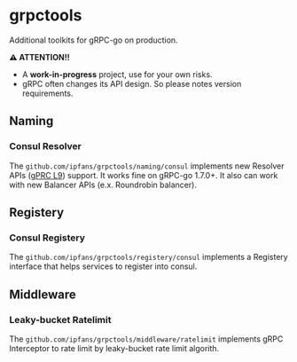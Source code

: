 # grpctools
Additional toolkits for gRPC-go on production.

**⚠️ ATTENTION!!**

* A __work-in-progress__ project, use for your own risks.
* gRPC often changes its API design. So please notes version requirements.

## Naming

### Consul Resolver

The `github.com/ipfans/grpctools/naming/consul` implements new Resolver APIs ([gPRC L9](https://github.com/grpc/proposal/pull/30)) support. It works fine on gRPC-go 1.7.0+. It also can work with new Balancer APIs (e.x. Roundrobin balancer).

## Registery

### Consul Registery

The `github.com/ipfans/grpctools/registery/consul` implements a Registery interface that helps services to register into consul.


## Middleware

### Leaky-bucket Ratelimit

The `github.com/ipfans/grpctools/middleware/ratelimit` implements gRPC Interceptor to rate limit by leaky-bucket rate limit algorith.
